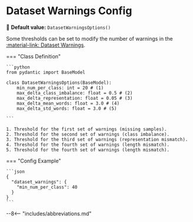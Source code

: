 # Dataset Warnings Config

🔵 **Default value:** `DatasetWarningsOptions()`

Some thresholds can be set to modify the number of warnings in the
[:material-link: Dataset Warnings](../../../user-guide/dataset-warnings.md).

=== "Class Definition"

    ```python
    from pydantic import BaseModel

    class DatasetWarningsOptions(BaseModel):
        min_num_per_class: int = 20 # (1)
        max_delta_class_imbalance: float = 0.5 # (2)
        max_delta_representation: float = 0.05 # (3)
        max_delta_mean_words: float = 3.0 # (4)
        max_delta_std_words: float = 3.0 # (5)

    ```

    1. Threshold for the first set of warnings (missing samples).
    2. Threshold for the second set of warnings (class imbalance).
    3. Threshold for the third set of warnings (representation mismatch).
    4. Threshold for the fourth set of warnings (length mismatch).
    5. Threshold for the fourth set of warnings (length mismatch).

=== "Config Example"

    ```json
    {
      "dataset_warnings": {
        "min_num_per_class": 40
      }
    }
    ```

--8<-- "includes/abbreviations.md"
